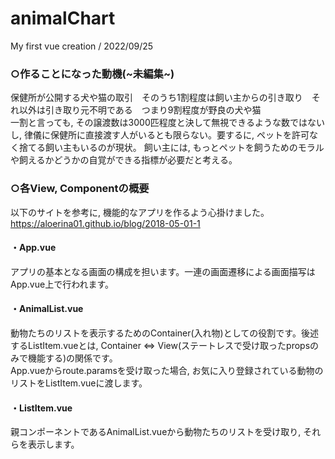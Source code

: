 # animalChart
My first vue creation / 2022/09/25

### ○作ることになった動機(~未編集~)
保健所が公開する犬や猫の取引　そのうち1割程度は飼い主からの引き取り　それ以外は引き取り元不明である　つまり9割程度が野良の犬や猫  
一割と言っても, その譲渡数は3000匹程度と決して無視できるような数ではないし, 律儀に保健所に直接渡す人がいるとも限らない。要するに, ペットを許可なく捨てる飼い主もいるのが現状。
飼い主には, もっとペットを飼うためのモラルや飼えるかどうかの自覚ができる指標が必要だと考える。


### ○各View, Componentの概要
以下のサイトを参考に, 機能的なアプリを作るよう心掛けました。
https://aloerina01.github.io/blog/2018-05-01-1

#### ・App.vue
アプリの基本となる画面の構成を担います。一連の画面遷移による画面描写はApp.vue上で行われます。

#### ・AnimalList.vue
動物たちのリストを表示するためのContainer(入れ物)としての役割です。後述するListItem.vueとは, Container ⇔ View(ステートレスで受け取ったpropsのみで機能する)の関係です。  
App.vueからroute.paramsを受け取った場合, お気に入り登録されている動物のリストをListItem.vueに渡します。

#### ・ListItem.vue
親コンポーネントであるAnimalList.vueから動物たちのリストを受け取り, それらを表示します。
